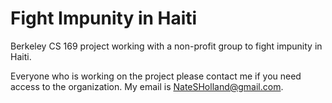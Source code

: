 Fight Impunity in Haiti
==================

Berkeley CS 169 project working with a non-profit group to fight impunity in Haiti.

Everyone who is working on the project please contact me if you need access to the organization. My email is NateSHolland@gmail.com.



